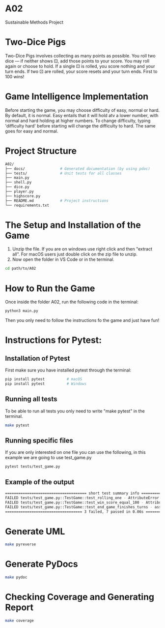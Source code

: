 # A02
Sustainable Methods Project

# Two-Dice Pigs

Two-Dice Pigs involves collecting as many points as possible.
You roll two dice — if neither shows ⚀, add those points to your score.
You may roll again or choose to hold.
If a single ⚀ is rolled, you score nothing and your turn ends.
If two ⚀ are rolled, your score resets and your turn ends.
First to 100 wins!

# Game Intelligence Implementation

Before starting the game, you may choose difficulty of easy, normal or hard.
By default, it is normal.
Easy entails that it will hold atv a lower number, with normal and hard holding at higher numbers. 
To change difficulty, typing 'difficulty hard' before starting will change the difficulty to hard.
The same goes for easy and normal.

# Project Structure
```bash
A02/
├── docs/                # Generated documentation (by using pdoc)
├── tests/               # Unit tests for all classes 
├── main.py              
├── shell.py             
├── dice.py              
├── player.py            
├── highscore.py         
├── README.md            # Project instructions 
└── requirements.txt     
```

# The Setup and Installation of the Game
1. Unzip the file. If you are on windows use right click and then "extract all". For macOS users just double click on the zip file to unzip.
2. Now open the folder in VS Code or in the terminal.
```bash
cd path/to/A02
```

# How to Run the Game
Once inside the folder A02, run the following code in the terminal:
```bash
python3 main.py
```
Then you only need to follow the instructions fo the game and just have fun!

# Instructions for Pytest:

## Installation of Pytest
First make sure you have installed pytest through the terminal:

```bash
pip install pytest          # macOS
pip install pytest          # Windows
```

## Running all tests
To be able to run all tests you only need to write "make pytest" in the terminal.

```bash
make pytest
```

## Running specific files
If you are only interested on one file you can use the following, in this example we are going to use test_game.py

```bash
pytest tests/test_game.py
```

## Example of the output
```bash
===================================== short test summary info =====================================
FAILED tests/test_game.py::TestGame::test_rolling_one - AttributeError: 'Game' object has no attribute 'current_turn_points'
FAILED tests/test_game.py::TestGame::test_win_score_equal_100 - AttributeError: 'Game' object has no attribute 'hold'
FAILED tests/test_game.py::TestGame::test_end_game_finishes_turns - assert 44 == 0
=================================== 3 failed, 7 passed in 0.06s ===================================
```

# Generate UML

```bash
make pyreverse
```

# Generate PyDocs

```bash
make pydoc
```

# Checking Coverage and Generating Report

```bash
make coverage
```

